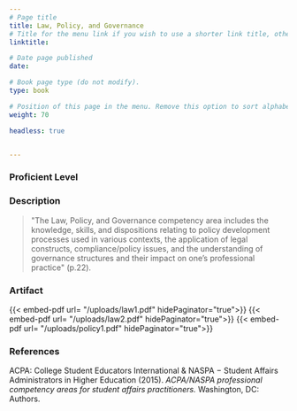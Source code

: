```yaml
---
# Page title
title: Law, Policy, and Governance
# Title for the menu link if you wish to use a shorter link title, otherwise remove this option.
linktitle: 

# Date page published
date: 

# Book page type (do not modify).
type: book

# Position of this page in the menu. Remove this option to sort alphabetically.
weight: 70

headless: true


---
```

### Proficient Level


### Description
>"The Law, Policy, and Governance competency area includes the knowledge, skills, and dispositions relating to policy development processes used in various contexts, the application of legal constructs, compliance/policy issues, and the understanding of governance structures and their impact on one’s professional practice" (p.22).

### Artifact
{{< embed-pdf url= "/uploads/law1.pdf" hidePaginator="true">}}
{{< embed-pdf url= "/uploads/law2.pdf" hidePaginator="true">}}
{{< embed-pdf url= "/uploads/policy1.pdf" hidePaginator="true">}}

### References
ACPA: College Student Educators International & NASPA − Student Affairs Administrators in Higher Education (2015). *ACPA/NASPA professional competency areas for student affairs practitioners.* Washington, DC: Authors.
